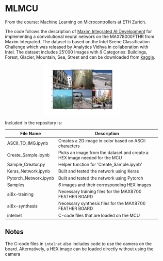 # MLMCU

From the course: Machine Learning on Microcontrollers at ETH Zurich.

The code follows the description of [Maxim Integrated AI Development](https://github.com/MaximIntegratedAI/ai8x-training.git) for implementing a convolutional neural network on the MAX78000FTHR from Maxim Integrated. The dataset is based on the Intel Scene Classification Challenge which was released by Analytics Vidhya in collaboration with Intel. The dataset includes 25’000 Images with 6 Categories: Buildings, Forest, Glacier, Mountain, Sea, Street and can be downloaded from [kaggle](https://www.kaggle.com/datasets/puneet6060/intel-image-classification). 


<p align="center">
  <img src=example_images.png alt= “dataset_samples” width="50%" height="30%">
</p>


Included in the repository is:


| File Name               	| Description                                                               	|
|-------------------------	|---------------------------------------------------------------------------	|
| ASCII_TO_IMG.ipynb    	  | Creates a 2D image in color based on ASCII characters                     	|
| Create_Sample.ipynb   	  | Picks an image from the dataset and create a HEX image needed for the MCU 	|
| Sample_Creator.py        	| Helper function for 'Create_Sample.ipynb'                                 	|
| Keras_Network.ipynb   	  | Built and tested the network using Keras                                  	|
| Pytorch_Network.ipynb 	  | Built and tested the network using Pytorch                                	|
| Samples               	  | 6 images and their corresponding HEX images                               	|
| ai8x-training        	    | Necessary training files for the MAX8700 FEATHER BOARD                    	|
| ai8x-synthesis          	| Necessary synthesis files for the MAX8700 FEATHER BOARD                   	|
| intelnet                	| C-code files that are loaded on the MCU                                   	|

## Notes

The C-code files in `intelnet` also includes code to use the camera on the board. Alternatively, a HEX image can be loaded directly without using the camera

